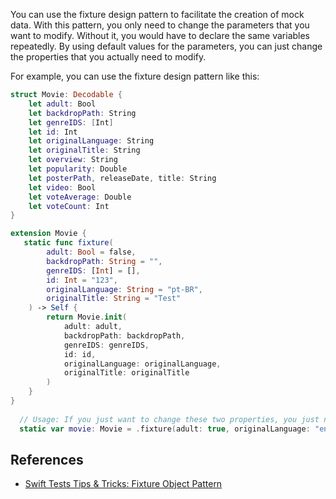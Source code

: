 You can use the fixture design pattern to facilitate the creation of mock data. With this pattern, you only need to change the parameters that you want to modify. Without it, you would have to declare the same variables repeatedly. By using default values for the parameters, you can just change the properties that you actually need to modify.

For example, you can use the fixture design pattern like this:
```swift
struct Movie: Decodable {
    let adult: Bool
    let backdropPath: String
    let genreIDS: [Int]
    let id: Int
    let originalLanguage: String
    let originalTitle: String
    let overview: String
    let popularity: Double
    let posterPath, releaseDate, title: String
    let video: Bool
    let voteAverage: Double
    let voteCount: Int
}

extension Movie {
   static func fixture(
        adult: Bool = false,
        backdropPath: String = "",
        genreIDS: [Int] = [],
        id: Int = "123",
        originalLanguage: String = "pt-BR",
        originalTitle: String = "Test"
    ) -> Self {
        return Movie.init(
            adult: adult,
            backdropPath: backdropPath,
            genreIDS: genreIDS,
            id: id,
            originalLanguage: originalLanguage,
            originalTitle: originalTitle
        )
    }
}
  
  // Usage: If you just want to change these two properties, you just need to pass the values that you want on the static func
  static var movie: Movie = .fixture(adult: true, originalLanguage: "en-US")
```

## References
- [Swift Tests Tips & Tricks: Fixture Object Pattern](https://medium.com/@bruno.hcr/swift-tests-tips-tricks-fixture-object-pattern-5decefe6f10c)
